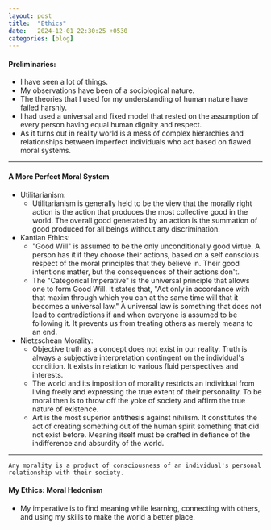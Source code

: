 ```yaml
---
layout: post
title:  "Ethics"
date:   2024-12-01 22:30:25 +0530
categories: [blog]
---
```


#### Preliminaries:
- I have seen a lot of things. 
- My observations have been of a sociological nature. 
- The theories that I used for my understanding of human nature have failed harshly. 
- I had used a universal and fixed model that rested on the assumption of every person having equal human dignity and respect. 
- As it turns out in reality world is a mess of complex hierarchies and relationships between imperfect individuals who act based on flawed moral systems.

---

#### A More Perfect Moral System
- Utilitarianism:
	- Utilitarianism is generally held to be the view that the morally right action is the action that produces the most collective good in the world. The overall good generated by an action is the summation of good produced for all beings without any discrimination.
- Kantian Ethics:
	- "Good Will" is assumed to be the only unconditionally good virtue. A person has it if they choose their actions, based on a self conscious respect of the moral principles that they believe in. Their good intentions matter, but the consequences of their actions don't.
	- The "Categorical Imperative" is the universal principle that allows one to form Good Will. It states that, "Act only in accordance with that maxim through which you can at the same time will that it becomes a universal law." A universal law is something that does not lead to contradictions if and when everyone is assumed to be following it. It prevents us from treating others as merely means to an end.
- Nietzschean Morality:
	- Objective truth as a concept does not exist in our reality. Truth is always a subjective interpretation contingent on the individual's condition. It exists in relation to various fluid perspectives and interests.
	- The world and its imposition of morality restricts an individual from living freely and expressing the true extent of their personality. To be moral then is to throw off the yoke of society and affirm the true nature of existence.
	- Art is the most superior antithesis against nihilism. It constitutes the act of creating something out of the human spirit something that did not exist before. Meaning itself must be crafted in defiance of the indifference and absurdity of the world.

---

`Any morality is a product of consciousness of an individual's personal relationship with their society.`

#### My Ethics: Moral Hedonism
- My imperative is to find meaning while learning, connecting with others, and using my skills to make the world a better place.